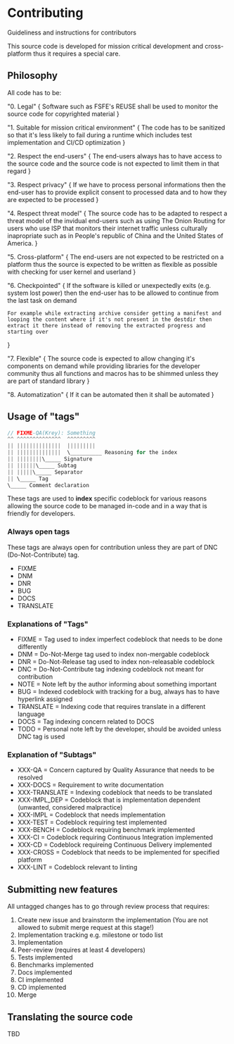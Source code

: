 # Contributing

Guideliness and instructions for contributors

This source code is developed for mission critical development and cross-platform thus it requires a special care.

## Philosophy

All code has to be:

"0. Legal" {
	Software such as FSFE's REUSE shall be used to monitor the source code for copyrighted material
}

"1. Suitable for mission critical environment" {
	The code has to be sanitized so that it's less likely to fail during a runtime which includes test implementation and CI/CD optimization
}

"2. Respect the end-users" {
	The end-users always has to have access to the source code and the source code is not expected to limit them in that regard
}

"3. Respect privacy" {
	If we have to process personal informations then the end-user has to provide explicit consent to processed data and to how they are expected to be processed
}

"4. Respect threat model" {
	The source code has to be adapted to respect a threat model of the invidual end-users such as using The Onion Routing for users who use ISP that monitors their internet traffic unless culturally inapropriate such as in People's republic of China and the United States of America.
}

"5. Cross-platform" {
	The end-users are not expected to be restricted on a platform thus the source is expected to be written as flexible as possible with checking for user kernel and userland 
}

"6. Checkpointed" {
	If the software is killed or unexpectedly exits (e.g. system lost power) then the end-user has to be allowed to continue from the last task on demand

	For example while extracting archive consider getting a manifest and looping the content where if it's not present in the destdir then extract it there instead of removing the extracted progress and starting over
}

"7. Flexible" {
	The source code is expected to allow changing it's components on demand while providing libraries for the developer community thus all functions and macros has to be shimmed unless they are part of standard library
}

"8. Automatization" {
	If it can be automated then it shall be automated
}

## Usage of "tags"

```rs
// FIXME-QA(Krey): Something
^^ ^^^^^^^^^^^^^^  ^^^^^^^^^
|| ||||||||||||||  |||||||||
|| ||||||||||||||  \__________ Reasoning for the index
|| ||||||||\_____ Signature
|| ||||||\_____ Subtag
|| |||||\_____ Separator
|| \_____ Tag
\_____ Comment declaration
```

These tags are used to **index** specific codeblock for various reasons allowing the source code to be managed in-code and in a way that is friendly for developers.

### Always open tags

These tags are always open for contribution unless they are part of DNC (Do-Not-Contribute) tag.

- FIXME
- DNM
- DNR
- BUG
- DOCS
- TRANSLATE

### Explanations of "Tags"

- FIXME = Tag used to index imperfect codeblock that needs to be done differently
- DNM = Do-Not-Merge tag used to index non-mergable codeblock
- DNR = Do-Not-Release tag used to index non-releasable codeblock
- DNC = Do-Not-Contribute tag indexing codeblock not meant for contribution
- NOTE = Note left by the author informing about something important
- BUG = Indexed codeblock with tracking for a bug, always has to have hyperlink assigned
- TRANSLATE = Indexing code that requires translate in a different language
- DOCS = Tag indexing concern related to DOCS
- TODO = Personal note left by the developer, should be avoided unless DNC tag is used

### Explanation of "Subtags"

- XXX-QA = Concern captured by Quality Assurance that needs to be resolved
- XXX-DOCS = Requirement to write documentation
- XXX-TRANSLATE = Indexing codeblock that needs to be translated
- XXX-IMPL_DEP = Codeblock that is implementation dependent (unwanted, considered malpractice)
- XXX-IMPL = Codeblock that needs implementation
- XXX-TEST = Codeblock requiring test implemented
- XXX-BENCH = Codeblock requiring benchmark implemented
- XXX-CI = Codeblock requiring Continuous Integration implemented
- XXX-CD = Codeblock requireing Continuous Delivery implemented
- XXX-CROSS = Codeblock that needs to be implemented for specified platform
- XXX-LINT = Codeblock relevant to linting

## Submitting new features

All untagged changes has to go through review process that requires:
1. Create new issue and brainstorm the implementation (You are not allowed to submit merge request at this stage!)
2. Implementation tracking e.g. milestone or todo list
3. Implementation
4. Peer-review (requires at least 4 developers)
5. Tests implemented
6. Benchmarks implemented
7. Docs implemented
8. CI implemented
9. CD implemented
10. Merge

## Translating the source code

TBD
